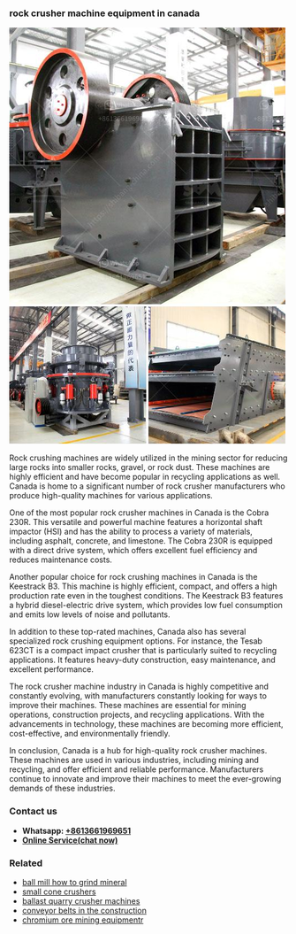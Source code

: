 <h3>rock crusher machine equipment in canada</h3><img src='1706767124.jpg' alt=''><p>Rock crushing machines are widely utilized in the mining sector for reducing large rocks into smaller rocks, gravel, or rock dust. These machines are highly efficient and have become popular in recycling applications as well. Canada is home to a significant number of rock crusher manufacturers who produce high-quality machines for various applications.</p><p>One of the most popular rock crusher machines in Canada is the Cobra 230R. This versatile and powerful machine features a horizontal shaft impactor (HSI) and has the ability to process a variety of materials, including asphalt, concrete, and limestone. The Cobra 230R is equipped with a direct drive system, which offers excellent fuel efficiency and reduces maintenance costs.</p><p>Another popular choice for rock crushing machines in Canada is the Keestrack B3. This machine is highly efficient, compact, and offers a high production rate even in the toughest conditions. The Keestrack B3 features a hybrid diesel-electric drive system, which provides low fuel consumption and emits low levels of noise and pollutants.</p><p>In addition to these top-rated machines, Canada also has several specialized rock crushing equipment options. For instance, the Tesab 623CT is a compact impact crusher that is particularly suited to recycling applications. It features heavy-duty construction, easy maintenance, and excellent performance.</p><p>The rock crusher machine industry in Canada is highly competitive and constantly evolving, with manufacturers constantly looking for ways to improve their machines. These machines are essential for mining operations, construction projects, and recycling applications. With the advancements in technology, these machines are becoming more efficient, cost-effective, and environmentally friendly.</p><p>In conclusion, Canada is a hub for high-quality rock crusher machines. These machines are used in various industries, including mining and recycling, and offer efficient and reliable performance. Manufacturers continue to innovate and improve their machines to meet the ever-growing demands of these industries.</p><h3>Contact us</h3><ul><li><strong>Whatsapp:&nbsp;<a href="https://wa.me/8613661969651">+8613661969651</a></strong></li><li><a href="https://swt.shibang-china.com/?git&amp;zhl&amp;rock crusher machine equipment in canada"><strong>Online Service(chat now)</strong></a></li></ul><h3>Related</h3><ul><li><a href='ball mill how to grind mineral.md'>ball mill how to grind mineral</a></li><li><a href='small cone crushers.md'>small cone crushers</a></li><li><a href='ballast quarry crusher machines.md'>ballast quarry crusher machines</a></li><li><a href='conveyor belts in the construction.md'>conveyor belts in the construction</a></li><li><a href='chromium ore mining equipmentr.md'>chromium ore mining equipmentr</a></li></ul>